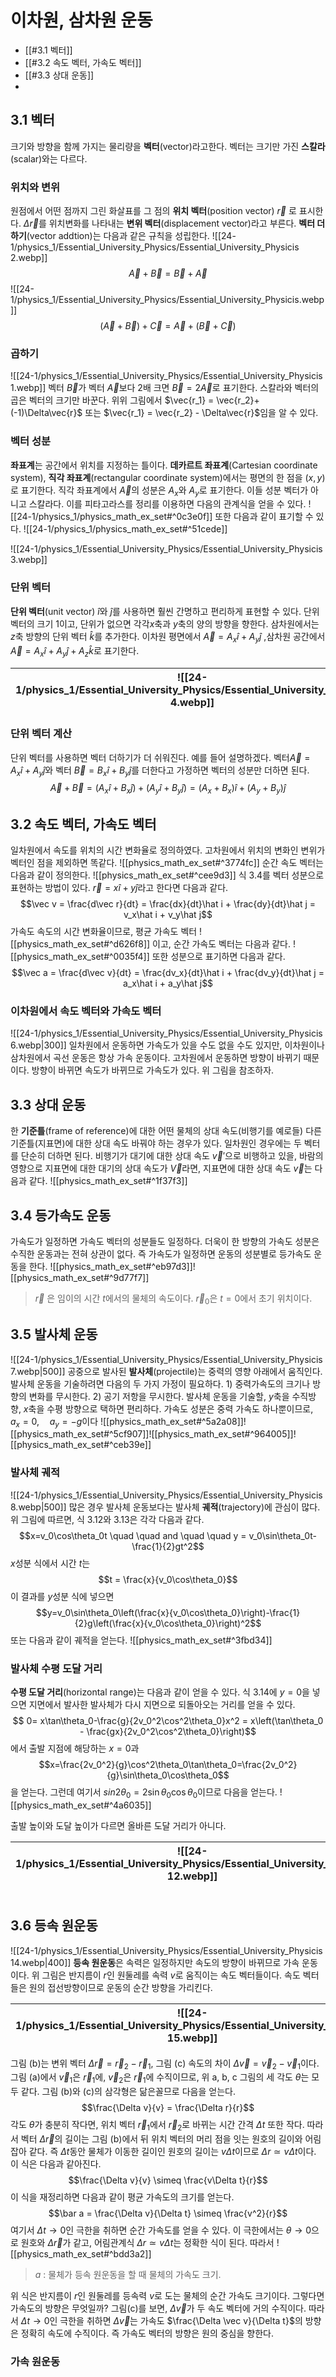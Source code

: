 
# 이차원, 삼차원 운동

- [[#3.1 벡터]]
- [[#3.2 속도 벡터, 가속도 벡터]]
- [[#3.3 상대 운동]]
- 

## 3.1 벡터
  크기와 방향을 함께 가지는 물리량을 **벡터**(vector)라고한다. 벡터는 크기만 가진 **스칼라**(scalar)와는 다르다.
### 위치와 변위
  원점에서 어떤 점까지 그린 화살표를 그 점의 **위치 벡터**(position vector) $\vec{r}$ 로 표시한다. $\Delta \vec{r}$를 위치변화를 나타내는 **변위 벡터**(displacement vector)라고 부른다.
  **벡터 더하기**(vector addtion)는 다음과 같은 규칙을 성립한다.
![[24-1/physics_1/Essential_University_Physics/Essential_University_Physicis 2.webp]]
$$\vec{A} + \vec{B} = \vec{B} + \vec{A}$$ 
![[24-1/physics_1/Essential_University_Physics/Essential_University_Physicis.webp]]
$$(\vec{A} + \vec{B}) + \vec{C} = \vec{A} + (\vec{B} + \vec{C})$$

### 곱하기
![[24-1/physics_1/Essential_University_Physics/Essential_University_Physicis 1.webp]]
  벡터 $\vec{B}$가 벡터 $\vec{A}$보다 2배 크면 $\vec{B} = 2\vec{A}$로 표기한다. 스칼라와 벡터의 곱은 벡터의 크기만 바꾼다. 위위 그림에서 $\vec{r_1} = \vec{r_2}+(-1)\Delta\vec{r}$ 또는 $\vec{r_1} = \vec{r_2} - \Delta\vec{r}$임을 알 수 있다.
  

### 벡터 성분
**좌표계**는 공간에서 위치를 지정하는 틀이다. **데카르트 좌표계**(Cartesian coordinate system),  **직각 좌표계**(rectangular coordinate system)에서는 평면의 한 점을 $(x,y)$로 표기한다. 직각 좌표계에서 $\vec{A}$의 성분은 $A_x$와 $A_y$로 표기한다. 이들 성분 벡터가 아니고 스칼라다. 이를 피타고라스를 정리를 이용하면 다음의 관계식을 얻을 수 있다.
![[24-1/physics_1/physics_math_ex_set#^0c3e0f]]
  또한 다음과 같이 표기할 수 있다.
![[24-1/physics_1/physics_math_ex_set#^51cede]]

![[24-1/physics_1/Essential_University_Physics/Essential_University_Physicis 3.webp]]
	
### 단위 벡터
  **단위 벡터**(unit vector) $\hat i$와 $\hat j$를 사용하면 훨씬 간명하고 편리하게 표현할 수 있다. 단위 벡터의 크기 1이고, 단위가 없으면 각각$x$축과 $y$축의 양의 방향을 향한다. 삼차원에서는 $z$축 방향의 단위 벡터 $\hat k$를 추가한다. 이차원 평면에서 $\vec A = A_x\hat i + A_y\hat j$ ,삼차원 공간에서 $\vec A = A_x\hat i + A_y\hat j + A_z\hat k$로 표기한다.

| ![[24-1/physics_1/Essential_University_Physics/Essential_University_Physicis 4.webp]] | ![[24-1/physics_1/Essential_University_Physics/Essential_University_Physicis 5.webp]] |
| ------------------------------------------------------------------------------------- | ------------------------------------------------------------------------------------- |

### 단위 벡터 계산
단위 벡터를 사용하면 벡터 더하기가 더 쉬워진다. 예를 들어 설명하겠다. 벡터$\vec A = A_x\hat i + A_y\hat j$와 벡터 $\vec B = B_x\hat i + B_y\hat j$를 더한다고 가정하면 벡터의 성분만 더하면 된다.
  $$\vec A + \vec B = \left(A_x\hat i + B_x\hat j\right) + \left(A_y\hat i + B_y\hat j\right) = \left(A_x + B_x\right)\hat i + \left(A_y + B_y\right)\hat j$$


## 3.2 속도 벡터, 가속도 벡터
  일차원에서 속도를 위치의 시간 변화율로 정의하였다. 고차원에서 위치의 변화인 변위가 벡터인 점을 제외하면 똑같다.
  ![[physics_math_ex_set#^3774fc]]
  순간 속도 벡터는 다음과 같이 정의한다.
  ![[physics_math_ex_set#^cee9d3]]
  식 3.4를 벡터 성분으로 표현하는 방법이 있다.  $\vec r = x\hat i + y\hat j$라고 한다면 다음과 같다.
  $$\vec v = \frac{d\vec r}{dt} = \frac{dx}{dt}\hat i + \frac{dy}{dt}\hat j = v_x\hat i + v_y\hat j$$
  가속도 속도의 시간 변화율이므로, 평균 가속도 벡터
  ![[physics_math_ex_set#^d626f8]]
  이고, 순간 가속도 벡터는 다음과 같다.
  ![[physics_math_ex_set#^0035f4]]
  또한 성분으로 표기하면 다음과 같다.
  $$\vec a = \frac{d\vec v}{dt} = \frac{dv_x}{dt}\hat i + \frac{dv_y}{dt}\hat j = a_x\hat i + a_y\hat j$$  
### 이차원에서 속도 벡터와 가속도 벡터
![[24-1/physics_1/Essential_University_Physics/Essential_University_Physicis 6.webp|300]]
  일차원에서 운동하면 가속도가 있을 수도 없을 수도 있지만, 이차원이나 삼차원에서 곡선 운동은 항상 가속 운동이다. 고차원에서 운동하면 방향이 바뀌기 때문이다. 방향이 바뀌면 속도가 바뀌므로 가속도가 있다. 위 그림을 참조하자.
## 3.3 상대 운동
  한 **기준틀**(frame of reference)에 대한 어떤 물체의 상대 속도(비행기를 예로들) 다른 기준틀(지표면)에 대한 상대 속도 바꿔야 하는 경우가 있다. 일차원인 경우에는 두 벡터를 단순히 더하면 된다. 
  비행기가 대기에 대한 상대 속도 $\vec v\prime$으로 비행하고 있을, 바람의 영향으로 지표면에 대한 대기의 상대 속도가 $\vec V$라면, 지표면에 대한 상대 속도 $\vec v$는 다음과 같다.
  ![[physics_math_ex_set#^1f37f3]]
## 3.4 등가속도 운동
  가속도가 일정하면 가속도 벡터의 성분들도 일정하다. 더욱이 한 방향의 가속도 성분은 수직한 운동과는 전혀 상관이 없다. 즉 가속도가 일정하면 운동의 성분별로 등가속도 운동을 한다.
![[physics_math_ex_set#^eb97d3]]![[physics_math_ex_set#^9d77f7]]
>$\vec r$ 은 임이의 시간 $t$에서의 물체의 속도이다.
>$\vec r_0$은 $t = 0$에서 초기 위치이다.
>
## 3.5 발사체 운동
![[24-1/physics_1/Essential_University_Physics/Essential_University_Physicis 7.webp|500]]
  공중으로 발사된 **발사체**(projectile)는 중력의 영향 아래에서 움직인다. 발사체 운동을 기술하려면 다음의 두 가지 가정이 필요하다. 1) 중력가속도의 크기나 방향의 변화를 무시한다. 2) 공기 저항을 무시한다.
  발사체 운동을 기술할, $y$축을 수직방향, $x$축을 수평 방향으로 택하면 편리하다. 가속도 성분은 중력 가속도 하나뿐이므로, $a_x = 0, \quad a_y=-g$이다
  ![[physics_math_ex_set#^5a2a08]]![[physics_math_ex_set#^5cf907]]![[physics_math_ex_set#^964005]]![[physics_math_ex_set#^ceb39e]]

  
### 발사체 궤적
![[24-1/physics_1/Essential_University_Physics/Essential_University_Physicis 8.webp|500]]
  많은 경우 발사체 운동보다는 발사체 **궤적**(trajectory)에 관심이 많다. 위 그림에 따르면, 식 3.12와 3.13은 각각 다음과 같다. 
  $$x=v_0\cos\theta_0t \quad \quad and \quad \quad y = v_0\sin\theta_0t-\frac{1}{2}gt^2$$
  $x$성분 식에서 시간 $t$는 
  $$t = \frac{x}{v_0\cos\theta_0}$$
  이 결과를 $y$성분 식에 넣으면
  $$y=v_0\sin\theta_0\left(\frac{x}{v_0\cos\theta_0}\right)-\frac{1}{2}g\left(\frac{x}{v_0\cos\theta_0}\right)^2$$
  또는 다음과 같이 궤적을 얻는다.
![[physics_math_ex_set#^3fbd34]]
### 발사체 수평 도달 거리
**수평 도달 거리**(horizontal range)는 다음과 같이 얻을 수 있다.
식 3.14에 $y=0$을 넣으면 지면에서 발사한 발사체가 다시 지면으로 되돌아오는 거리를 얻을 수 있다. 
$$ 0= x\tan\theta_0-\frac{g}{2v_0^2\cos^2\theta_0}x^2 = x\left(\tan\theta_0 - \frac{gx}{2v_0^2\cos^2\theta_0}\right)$$
에서 출발 지점에 해당하는 $x = 0$과 
$$x=\frac{2v_0^2}{g}\cos^2\theta_0\tan\theta_0=\frac{2v_0^2}{g}\sin\theta_0\cos\theta_0$$
을 얻는다. 그런데 여기서 $sin2\theta_0 = 2\sin\theta_0\cos\theta_0$이므로 다음을 얻는다.
![[physics_math_ex_set#^4a6035]]

  출발 높이와 도달 높이가 다르면 올바른 도달 거리가 아니다.

| ![[24-1/physics_1/Essential_University_Physics/Essential_University_Physicis 12.webp]]<br><br> | ![[24-1/physics_1/Essential_University_Physics/Essential_University_Physicis 13.webp]]<br><br> |
| ---------------------------------------------------------------------------------------------- | ---------------------------------------------------------------------------------------------- |

## 3.6 등속 원운동
![[24-1/physics_1/Essential_University_Physics/Essential_University_Physicis 14.webp|400]]
  **등속 원운동**은 속력은 일정하지만 속도의 방향이 바뀌므로 가속 운동이다. 위 그림은 반지름이 $r$인 원둘레를 속력 $v$로 움직이는 속도 벡터들이다. 속도 벡터들은 원의 접선방향이므로 운동의 순간 방향을 가리킨다.
  
| ![[24-1/physics_1/Essential_University_Physics/Essential_University_Physicis 15.webp]] | ![[24-1/physics_1/Essential_University_Physics/Essential_University_Physicis 16.webp]] |
| --- | --- |
  그림 (b)는 변위 벡터 $\Delta \vec r = \vec r_2 - \vec r_1$, 그림 (c) 속도의 차이 $\Delta \vec v = \vec v_2 - \vec v_1$이다. 그림 (a)에서 $\vec v_1$은 $\vec r_1$에, $\vec v_2$은 $\vec r_1$에 수직이므로, 위 a, b, c 그림의 세 각도 $\theta$는 모두 같다. 그림 (b)와 (c)의 삼각형은 닮은꼴므로 다음을 얻는다.
  $$\frac{\Delta v}{v} = \frac{\Delta r}{r}$$
  각도 $\theta$가 충분히 작다면, 위치 벡터 $\vec r_1$에서 $\vec r_2$로 바뀌는 시간 간격 $\Delta t$ 또한 작다. 따라서 벡터 $\Delta \vec r$의 길이는 그림 (b)에서 뒤 위치 벡터의 머리 점을 잇는 원호의 길이와 어림잡아 같다. 즉 $\Delta t$동안 물체가 이동한 길이인 원호의 길이는 $v\Delta t$이므로 $\Delta r \simeq v\Delta t$이다. 이 식은 다음과 같아진다.
$$\frac{\Delta v}{v} \simeq \frac{v\Delta t}{r}$$
  이 식을 재정리하면 다음과 같이 평균 가속도의 크기를 얻는다. 
  $$\bar a = \frac{\Delta v}{\Delta t} \simeq \frac{v^2}{r}$$
  여기서 $\Delta t \to 0$인 극한을 취하면 순간 가속도를 얻을 수 있다. 이 극한에서는 $\theta \to 0$으로 원호와 $\Delta \vec r$가 같고, 어림관계식 $\Delta r \simeq v\Delta t$는 정확한 식이 된다. 따라서
![[physics_math_ex_set#^bdd3a2]]
 >$a$ : 물체가 등속 원운동을 할 때 물체의 가속도 크기.

위 식은 반지름이 $r$인 원둘레를 등속력 $v$로 도는 물체의 순간 가속도 크기이다. 그렇다면 가속도의 방향은 무엇일까? 그림(c)를 보면, $\Delta \vec v$가 두 속도 벡터에 거의 수직이다. 따라서 $\Delta t \to 0$인 극한을 취하면 $\Delta \vec v$는 가속도 $\frac{\Delta \vec v}{\Delta t}$의 방향은 정확히 속도에 수직이다. 즉 가속도 벡터의 방향은 원의 중심을 향한다. 
### 가속 원운동
